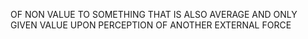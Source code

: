 OF NON VALUE TO SOMETHING THAT IS ALSO AVERAGE AND ONLY GIVEN VALUE UPON PERCEPTION OF ANOTHER EXTERNAL FORCE
